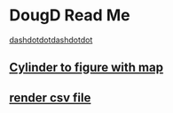# DougD Read Me

[dashdotdotdashdotdot]( https://www.instagram.com/dashdotdotdashdotdot/ )

## [Cylinder to figure with map]( https://github.com/jaanga/jaanga.github.io/tree/master/demo/doug-d/cylinder-to-figure-with-map )

## [render csv file]( https://github.com/jaanga/jaanga.github.io/tree/master/demo/doug-d/render-csv-file )